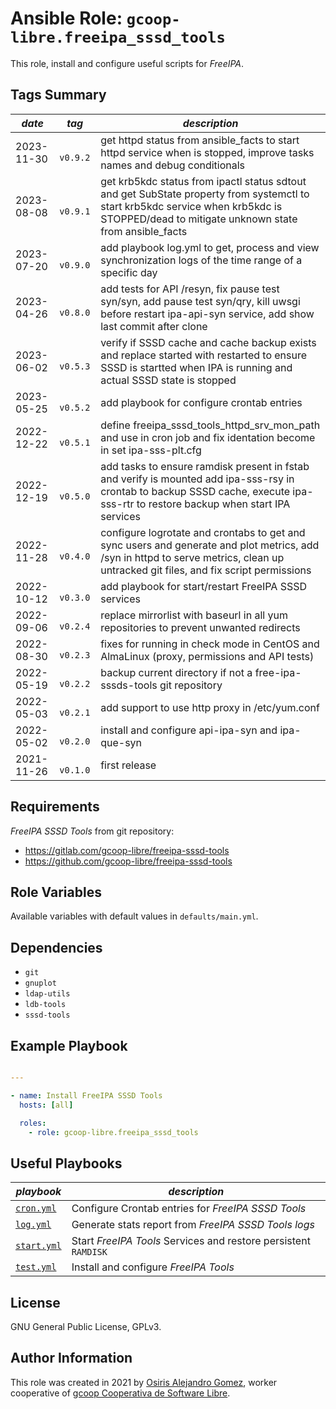 # Ansible Role: `gcoop-libre.freeipa_sssd_tools`

This role, install and configure useful scripts for _FreeIPA_.

## Tags Summary


| _date_     | _tag_      | _description_                                                                                                                                                                            |
|------------|------------|------------------------------------------------------------------------------------------------------------------------------------------------------------------------------------------|
| 2023-11-30 | `  v0.9.2` | get httpd status from ansible_facts to start httpd service when is stopped, improve tasks names and debug conditionals                                                                   |
| 2023-08-08 | `  v0.9.1` | get krb5kdc status from ipactl status sdtout and get SubState property from systemctl to start krb5kdc service when krb5kdc is STOPPED/dead to mitigate unknown state from ansible_facts |
| 2023-07-20 | `  v0.9.0` | add playbook log.yml to get, process and view synchronization logs of the time range of a specific day                                                                                   |
| 2023-04-26 | `  v0.8.0` | add tests for API /resyn, fix pause test syn/syn, add pause test syn/qry, kill uwsgi before restart ipa-api-syn service, add show last commit after clone                                |
| 2023-06-02 | `  v0.5.3` | verify if SSSD cache and cache backup exists and replace started with restarted to ensure SSSD is startted when IPA is running and actual SSSD state is stopped                          |
| 2023-05-25 | `  v0.5.2` | add playbook for configure crontab entries                                                                                                                                               |
| 2022-12-22 | `  v0.5.1` | define freeipa_sssd_tools_httpd_srv_mon_path and use in cron job and fix identation become in set ipa-sss-plt.cfg                                                                        |
| 2022-12-19 | `  v0.5.0` | add tasks to ensure ramdisk present in fstab and verify is mounted add ipa-sss-rsy in crontab to backup SSSD cache, execute ipa-sss-rtr to restore backup when start IPA services        |
| 2022-11-28 | `  v0.4.0` | configure logrotate and crontabs to get and sync users and generate and plot metrics, add /syn in httpd to serve metrics, clean up untracked git files, and fix script permissions       |
| 2022-10-12 | `  v0.3.0` | add playbook for start/restart FreeIPA SSSD services                                                                                                                                     |
| 2022-09-06 | `  v0.2.4` | replace mirrorlist with baseurl in all yum repositories to prevent unwanted redirects                                                                                                    |
| 2022-08-30 | `  v0.2.3` | fixes for running in check mode in CentOS and AlmaLinux (proxy, permissions and API tests)                                                                                               |
| 2022-05-19 | `  v0.2.2` | backup current directory if not a free-ipa-sssds-tools git repository                                                                                                                    |
| 2022-05-03 | `  v0.2.1` | add support to use http proxy in /etc/yum.conf                                                                                                                                           |
| 2022-05-02 | `  v0.2.0` | install and configure api-ipa-syn and ipa-que-syn                                                                                                                                        |
| 2021-11-26 | `  v0.1.0` | first release                                                                                                                                                                            |


## Requirements

_FreeIPA SSSD Tools_ from git repository:

- https://gitlab.com/gcoop-libre/freeipa-sssd-tools
- https://github.com/gcoop-libre/freeipa-sssd-tools

## Role Variables

Available variables with default values in `defaults/main.yml`.

## Dependencies

- `git`
- `gnuplot`
- `ldap-utils`
- `ldb-tools`
- `sssd-tools`

## Example Playbook

```yaml

---

- name: Install FreeIPA SSSD Tools
  hosts: [all]

  roles:
    - role: gcoop-libre.freeipa_sssd_tools

```

## Useful Playbooks

| _playbook_                       | _description_                                                     |
|----------------------------------|-------------------------------------------------------------------|
| [`cron.yml`](../tests/cron.yml)  | Configure Crontab entries for _FreeIPA_ _SSSD_ _Tools_            |
| [`log.yml`](../tests/log.yml)    | Generate stats report from _FreeIPA_ _SSSD_ _Tools_ _logs_        |
| [`start.yml`](../tests/start.md) | Start _FreeIPA_ _Tools_ Services and restore persistent `RAMDISK` |
| [`test.yml`](../tests/test.yml)  | Install and configure _FreeIPA_ _Tools_                           |

## License

GNU General Public License, GPLv3.

## Author Information

This role was created in 2021 by
 [Osiris Alejandro Gomez](https://osiux.com/), worker cooperative of
 [gcoop Cooperativa de Software Libre](https://www.gcoop.coop/).
